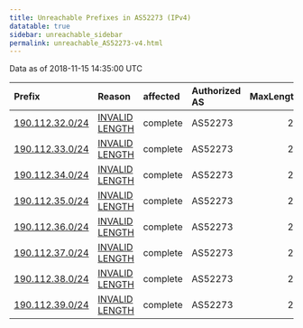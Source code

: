 ```yaml
---
title: Unreachable Prefixes in AS52273 (IPv4)
datatable: true
sidebar: unreachable_sidebar
permalink: unreachable_AS52273-v4.html
---
```


Data as of 2018-11-15 14:35:00 UTC


<div class="datatable-begin"></div>

| Prefix                                                   | Reason                                                                                                    | affected   | Authorized AS   |   MaxLength | Anchor                                         |   unreachable /24s |
|:---------------------------------------------------------|:----------------------------------------------------------------------------------------------------------|:-----------|:----------------|------------:|:-----------------------------------------------|-------------------:|
| [190.112.32.0/24](https://stat.ripe.net/190.112.32.0/24) | [INVALID LENGTH](https://rpki-validator.ripe.net/announcement-preview?asn=AS52273&prefix=190.112.32.0/24) | complete   | AS52273         |          21 | [LACNIC](unreachable_LACNIC_RPKI_Root-v4.html) |                  1 |
| [190.112.33.0/24](https://stat.ripe.net/190.112.33.0/24) | [INVALID LENGTH](https://rpki-validator.ripe.net/announcement-preview?asn=AS52273&prefix=190.112.33.0/24) | complete   | AS52273         |          21 | [LACNIC](unreachable_LACNIC_RPKI_Root-v4.html) |                  1 |
| [190.112.34.0/24](https://stat.ripe.net/190.112.34.0/24) | [INVALID LENGTH](https://rpki-validator.ripe.net/announcement-preview?asn=AS52273&prefix=190.112.34.0/24) | complete   | AS52273         |          21 | [LACNIC](unreachable_LACNIC_RPKI_Root-v4.html) |                  1 |
| [190.112.35.0/24](https://stat.ripe.net/190.112.35.0/24) | [INVALID LENGTH](https://rpki-validator.ripe.net/announcement-preview?asn=AS52273&prefix=190.112.35.0/24) | complete   | AS52273         |          21 | [LACNIC](unreachable_LACNIC_RPKI_Root-v4.html) |                  1 |
| [190.112.36.0/24](https://stat.ripe.net/190.112.36.0/24) | [INVALID LENGTH](https://rpki-validator.ripe.net/announcement-preview?asn=AS52273&prefix=190.112.36.0/24) | complete   | AS52273         |          21 | [LACNIC](unreachable_LACNIC_RPKI_Root-v4.html) |                  1 |
| [190.112.37.0/24](https://stat.ripe.net/190.112.37.0/24) | [INVALID LENGTH](https://rpki-validator.ripe.net/announcement-preview?asn=AS52273&prefix=190.112.37.0/24) | complete   | AS52273         |          21 | [LACNIC](unreachable_LACNIC_RPKI_Root-v4.html) |                  1 |
| [190.112.38.0/24](https://stat.ripe.net/190.112.38.0/24) | [INVALID LENGTH](https://rpki-validator.ripe.net/announcement-preview?asn=AS52273&prefix=190.112.38.0/24) | complete   | AS52273         |          21 | [LACNIC](unreachable_LACNIC_RPKI_Root-v4.html) |                  1 |
| [190.112.39.0/24](https://stat.ripe.net/190.112.39.0/24) | [INVALID LENGTH](https://rpki-validator.ripe.net/announcement-preview?asn=AS52273&prefix=190.112.39.0/24) | complete   | AS52273         |          21 | [LACNIC](unreachable_LACNIC_RPKI_Root-v4.html) |                  1 |

<div class="datatable-end"></div>